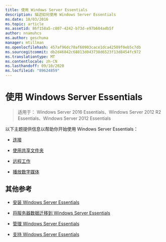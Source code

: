 ```yaml
---
title: 使用 Windows Server Essentials
description: 描述如何使用 Windows Server Essentials
ms.date: 10/03/2016
ms.topic: article
ms.assetid: 86f158a5-c807-4242-b73d-e97b604adb5f
author: nnamuhcs
ms.author: geschuma
manager: mtillman
ms.openlocfilehash: 457af96dc78af60903cace1dca42509f0eb5c7db
ms.sourcegitcommit: db2d46842c68813d043738d6523f13d8454fc972
ms.translationtype: MT
ms.contentlocale: zh-CN
ms.lasthandoff: 09/10/2020
ms.locfileid: "89624859"
---
```

# <a name="use-windows-server-essentials"></a>使用 Windows Server Essentials

>适用于： Windows Server 2016 Essentials、Windows Server 2012 R2 Essentials、Windows Server 2012 Essentials

以下主题提供信息以帮助你开始使用 Windows Server Essentials：

-   [连接](Get-Connected-in-Windows-Server-Essentials.md)

-   [使用共享文件夹](Use-Shared-Folders-in-Windows-Server-Essentials.md)

-   [远程工作](Work-Remotely-in-Windows-Server-Essentials.md)

-   [播放数字媒体](Play-Digital-Media-in-Windows-Server-Essentials.md)

## <a name="additional-references"></a>其他参考

-   [安装 Windows Server Essentials](../install/Install-Windows-Server-Essentials.md)

-   [将服务器数据迁移到 Windows Server Essentials](../migrate/Migrate-Server-Data-to-Windows-Server-Essentials.md)

-   [管理 Windows Server Essentials](../manage/Manage-Windows-Server-Essentials.md)

-   [支持 Windows Server Essentials](../support/Support-Windows-Server-Essentials.md)